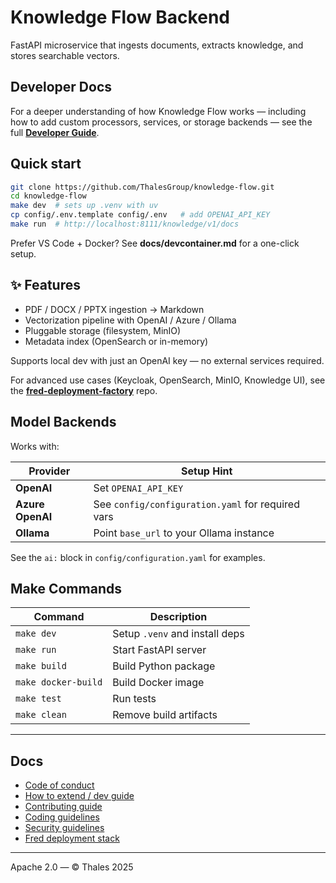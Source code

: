# Knowledge Flow Backend

FastAPI microservice that ingests documents, extracts knowledge, and stores searchable vectors.

## Developer Docs

For a deeper understanding of how Knowledge Flow works — including how to add custom processors, services, or storage backends — see the full [**Developer Guide**](docs/DEVELOPER_GUIDE.md).

## Quick start

```bash
git clone https://github.com/ThalesGroup/knowledge-flow.git
cd knowledge-flow
make dev  # sets up .venv with uv
cp config/.env.template config/.env   # add OPENAI_API_KEY
make run  # http://localhost:8111/knowledge/v1/docs
```

Prefer VS Code + Docker? See **docs/devcontainer.md** for a one-click setup.

## ✨ Features

- PDF / DOCX / PPTX ingestion → Markdown
- Vectorization pipeline with OpenAI / Azure / Ollama
- Pluggable storage (filesystem, MinIO)
- Metadata index (OpenSearch or in-memory)

Supports local dev with just an OpenAI key — no external services required.

For advanced use cases (Keycloak, OpenSearch, MinIO, Knowledge UI), see the
**[fred-deployment-factory](https://github.com/ThalesGroup/fred-deployment-factory)** repo.

## Model Backends

Works with:

| Provider       | Setup Hint |
|----------------|------------|
| **OpenAI**     | Set `OPENAI_API_KEY` |
| **Azure OpenAI** | See `config/configuration.yaml` for required vars |
| **Ollama**     | Point `base_url` to your Ollama instance |

See the `ai:` block in `config/configuration.yaml` for examples.

## Make Commands

| Command            | Description                     |
|--------------------|---------------------------------|
| `make dev`         | Setup `.venv` and install deps  |
| `make run`         | Start FastAPI server            |
| `make build`       | Build Python package            |
| `make docker-build`| Build Docker image              |
| `make test`        | Run tests                       |
| `make clean`       | Remove build artifacts          |

---

## Docs

- [Code of conduct](docs/CODE_OF_CONDUCT.md)
- [How to extend / dev guide](docs/DEVELOPER_GUIDE.md)
- [Contributing guide](docs/CONTRIBUTING.md)
- [Coding guidelines](docs/CODING_GUIDELINES.md)
- [Security guidelines](docs/SECURITY.md)
- [Fred deployment stack](https://github.com/ThalesGroup/fred-deployment-factory)

---

Apache 2.0 — © Thales 2025
